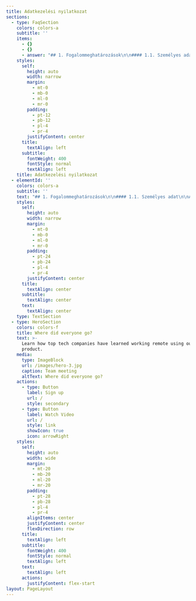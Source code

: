 ```yaml
---
title: Adatkezelési nyilatkozat
sections:
  - type: FaqSection
    colors: colors-a
    subtitle: ''
    items:
      - {}
      - {}
      - answer: "## 1. Fogalommeghatározások\n\n#### 1.1. Személyes adat\n\nAzonosított vagy azonosítható természetes személyre („érintett”) vonatkozó bármely információ; azonosítható az a természetes személy, aki közvetlen vagy közvetett módon, különösen valamely azonosító, például név, szám, helymeghatározó adat, online azonosító vagy a természetes személy testi, fiziológiai, genetikai, szellemi, gazdasági, kulturális vagy szociális azonosságára vonatkozó egy vagy több tényező alapján azonosítható.\n\n#### 1.2. Adatkezelés\n\nA személyes adatokon vagy adatállományokon automatizált vagy nem automatizált módon végzett bármely művelet vagy műveletek összessége, így a gyűjtés, rögzítés, rendszerezés, tagolás, tárolás, átalakítás vagy megváltoztatás, lekérdezés, betekintés, felhasználás, közlés továbbítás, terjesztés vagy egyéb módon történő hozzáférhetővé tétel útján, összehangolás vagy összekapcsolás, korlátozás, törlés, illetve megsemmisítés.\n\n#### 1.3. Az adatkezelés korlátozása\n\nA tárolt személyes adatok megjelölése jövőbeli kezelésük korlátozása céljából.\n\n#### 1.4. Adatkezelő\n\nAz a természetes vagy jogi személy, közhatalmi szerv, ügynökség vagy bármely egyéb szerv, amely a személyes adatok kezelésének céljait és eszközeit önállóan vagy másokkal együtt meghatározza; ha az adatkezelés céljait és eszközeit az uniós vagy a tagállami jog határozza meg, az adatkezelőt vagy az adatkezelő kijelölésére vonatkozó különös szempontokat az uniós vagy a tagállami jog is meghatározhatja.\n\n#### 1.5. Címzett\n\nAz a természetes vagy jogi személy, közhatalmi szerv, ügynökség vagy bármely egyéb szerv, akivel vagy amellyel a személyes adatot közlik, függetlenül attól, hogy harmadik fél-e. Azon közhatalmi szervek, amelyek egy 2016.5.4. HU Az Európai Unió Hivatalos Lapja L 119/33 egyedi vizsgálat keretében az uniós vagy a tagállami joggal összhangban férhetnek hozzá személyes adatokhoz, nem minősülnek címzettnek; az említett adatok e közhatalmi szervek általi kezelése meg kell, hogy feleljen az adatkezelés céljainak megfelelően az alkalmazandó adatvédelmi szabályoknak.\n\n#### 1.6. Harmadik fél\n\nAz a természetes vagy jogi személy, közhatalmi szerv, ügynökség vagy bármely egyéb szerv, amely nem azonos az érintettel, az adatkezelővel, az adatfeldolgozóval vagy azokkal a személyekkel, akik az adatkezelő vagy adatfeldolgozó közvetlen irányítása alatt a személyes adatok kezelésére felhatalmazást kaptak.\n\n#### 1.7. Az érintett hozzájárulása\n\nAz érintett akaratának önkéntes, konkrét és megfelelő tájékoztatáson alapuló és egyértelmű kinyilvánítása, amellyel az érintett nyilatkozat vagy a megerősítést félreérthetetlenül kifejező cselekedet útján jelzi, hogy beleegyezését adja az őt érintő személyes adatok kezeléséhez.\n\n## 2. Adatkezelő\n\nAz adatkezelő: Appartman Kft.\n\nE-mail cím: hello(kukac)appartman.hu\n\nCím: 3557 Bükkszentkereszt, Dózsa utca 2.\n\n## 3. A kezelt személyes adatok köre, és az adatkezelés jogalapjai\n\n#### 3.1. Foglalómotor várólista űrlapon megadott személyes adatok\n\n###### 3.1.1. Adatkezelés célja és jogalapja\n\nAz adatkezelés célja a Felhasználóval való kapcsolattartás e-mail üzeneteken keresztül. Az adatkezelés jogalapja a Felhasználó önkéntes, hozzájáruláson alapuló nyilatkozata, ami a Szoftver várólista űrlap kitöltésében nyilvánul meg. A Szoftver várólista űrlapon megadott adatokat kizárólag a Felhasználóval való kapcsolattartásra használjuk. A Felhasználó bármikor jogosult a hozzájáruláson alapuló adatkezelés esetén a hozzájárulást visszavonni az hello(kukac)appartman.hu e-mail címen. Ez nem érinti a visszavonás előtti adatkezelés jogszerűségét.\n\n###### 3.1.2. E-mail cím\n\nA Felhasználó által a Szoftver várólista űrlapon megadott e-mail cím.\n\n###### 3.1.3. Név\n\nA Felhasználó által a Szoftver várólista űrlapon megadott név.\n\n###### 3.1.4. Személyes adatok tárolásának időtartama\n\nA személyes adatok tárolásának időtartama a Felhasználóval való kapcsolattartás időtartama. A Felhasználó bármikor kérelmezheti a tárolt személyes adatainak törlését az privacy(kuakc)mokapot.hu e-mail címen.\n\n###### 3.1.5. Személyes adatok címzettje\n\nAppartman Kft.\n\nE-mail cím: hello(kuakc)appartman.hu\n\nCím: 3557 Bükkszentkereszt, Dózsa utca 2.\n\n###### 3.1.6. Az adatszolgáltatás elmaradásának következménye\n\nAmennyiben a Felhasználó úgy dönt, hogy nem adja meg személyes adatait a Szoftver várólista űrlapon, úgy nem áll módunkban értesíteni a Foglalómotor termékünk elérhetőségéről.\n\n###### 3.1.8. Automatizált döntéshozatal ténye\n\nA Szoftver várólista űrlapon megadott személyes adatokkal kapcsolatban automatizált döntéshozatalt, nem végzünk, azokat kizárólag a Felhaszálóval való kapcsolattartásra használjuk.\n\n###### 3.1.9. Harmadik országba történő adattovábbítás ténye\n\nA Szoftver várólista űrlapon megadott személyes adatokat harmadik országba nem továbbítjuk.\n\n#### 4.1. Interjú jelentkezés űrlapon megadott személyes adatok\n\n###### 4.1.1. Adatkezelés célja és jogalapja\n\nAz adatkezelés célja egy a Felhasználóval való interjú szervezése e-mail üzeneteken keresztül. Az adatkezelés jogalapja a Felhasználó önkéntes, hozzájáruláson alapuló nyilatkozata, ami az Interjú jelentkezés űrlap kitöltésében nyilvánul meg. Az Interjú jelentkezés űrlapon megadott adatokat kizárólag a Felhasználóval való kapcsolattartásra, és az interjú lebonyolítására használjuk. A Felhasználó bármikor jogosult a hozzájáruláson alapuló adatkezelés esetén a hozzájárulást visszavonni az hello(kukac)appartman.hu e-mail címen. Ez nem érinti a visszavonás előtti adatkezelés jogszerűségét.\n\n###### 4.1.2. E-mail cím\n\nA Felhasználó által az Interjú jelentkezés űrlapon megadott e-mail cím.\n\n###### 4.1.3. Név\n\nA Felhasználó által az Interjú jelentkezés űrlapon megadott név.\n\n###### 4.1.4. Szálláshely mérete\n\nA Felhasználó által az Interjú jelentkezés űrlapon megadott férőhely intervallum, ami a Felhasználó által üzemeltetett szálláshely(ek)re vonatkozik.\n\n###### 4.1.5. Személyes adatok tárolásának időtartama\n\nA személyes adatok tárolásának időtartama a Felhasználóval való kapcsolattartás időtartama. A Felhasználó bármikor kérelmezheti a tárolt személyes adatainak törlését az privacy(kuakc)mokapot.hu e-mail címen.\n\n###### 4.1.6. Személyes adatok címzettje\n\nAppartman Kft.\n\nE-mail cím: hello(kuakc)appartman.hu\n\nCím: 3557 Bükkszentkereszt, Dózsa utca 2.\n\n###### 4.1.7. Az adatszolgáltatás elmaradásának következménye\n\nAmennyiben a Felhasználó úgy dönt, hogy nem adja meg személyes adatait az Interjú jelentkezés űrlapon, úgy nem áll módunkban felhasználói interjút készíteni vele.\n\n###### 4.1.8. Automatizált döntéshozatal ténye\n\nAz Interjú jelentkezés űrlapon megadott személyes adatokkal kapcsolatban automatizált döntéshozatalt, nem végzünk, azokat kizárólag a Felhaszálóval való kapcsolattartásra használjuk.\n\n###### 4.1.9. Harmadik országba történő adattovábbítás ténye\n\nAz Interjú jelentkezés űrlapon megadott személyes adatokat harmadik országba nem továbbítjuk.\n\n## 5. Sütik (cookie-k) használata\n\nAz Adatkezelő az általa üzemeltetett appartman.hu domainen és aldomainjein keresztül elérhető honlapokon (a továbbiakban: „Honlapok”) harmadik féltől származó sütiket (angolul: „cookie”) használ a honlapok működtetése, biztonsága, a Honlapokon végzett tevékenység nyomon követése érdekében.\n\n###### 5.1. Adatkezelés jogalapja, céljai\n\nAz adatkezelés jogalapja a Felhasználó hozzájáruláson alapuló nyilatkozata, ami a Honlapokon található süti információ felugró ablakban foglaltak elfogadásában nyilvánul meg. Az adatkezelés célja a felhasználói élmény javítása.\n\n###### 5.2. A hozzájárulás tárolása\n\nA Felhasználó hozzájárulását a HTML5 web storage “consented” változójában tároljuk.\n\n###### 5.3. A kezelt adatok köre, tárolási ideje\n\n###### 5.4. A harmadik felek által elhelyezett sütikkel kapcsolatos további információ\n\nGoogle Analytics:\_[további információ](https://developers.google.com/analytics/devguides/collection/analyticsjs/cookie-usage)\n\nHotjar:\_[további információ](https://help.hotjar.com/hc/en-us/articles/115011789248-Hotjar-Cookies)\n\nFacebook:\_[további információ](https://www.facebook.com/policy/cookies/)\n\n## 6. A felhasználó jogai\n\n#### 6.1. Hozzáférés\n\nA Felhasználó bármikor kérhet tájékoztatást az Adatkezelő által kezelt személyes adatainak köréről, a személyes adatok kezelésének jogalapjáról, céljairól, az adattárolás időtartamáról és a személyes adatok címzettjéről.\n\n#### 6.2. Helyesbítés\n\nA Felhasználó bármikor kérheti az Adatkezelőtől a pontatlanul tárolt személyes adatainak helyesbítését vagy módosítását.\n\n#### 6.3. Törlés\n\nA Felhasználó bármikor kérheti az Adatkezelőtől a tárolt személyes adatainak törlését.\n\n#### 6.4. Adatkezelés korlátozása\n\nA Felhasználó bármikor jogosult az adatkezelés korlátozását kérni az Adatkezelőtől.\n\n#### 6.5. Adatkezelés elleni tiltakozás\n\nA Felhasználó bármikor jogosult az adatkezelés elleni tiltakozásra.\n\n#### 6.6. Adathordozhatóság\n\nA Felhasználó bármikor kérheti, hogy az Adatkezelő által tárolt személyes adatait átlátható, széles körben használt és géppel olvasható formátumban részére átadja, vagy ezen adatokat egy másik adatkezelőnek továbbítsa.\n\n#### 6.7. Hozzájárulás visszavonásához való jog\n\nA Felhasználó bármikor visszavonhatja az adatkezeléshez való hozzájárulását a jövőre tekintettel. Ez nem érinti a visszavonást megelőző adatkezelés jogszerűségét.\n\n## 7.  Jogorvoslati lehetőségek\n\nA Felhasználó adatkezeléssel kapcsolatos kérdéseivel az Adatkezelő 2. pontban sorolt értesítési címein tájékozódhat.\n\nA Felhasználó jogosult a Nemzeti Adatvédelmi és Információszabadság Hatósághoz fordulni, amennyiben az Adatkezelő nem a jelen dokumentumban leírtaknak megfelelően kezelte személyes adatait, illetve ha nem sikerül fentebb sorolt jogait érvényesíteni az Adatkezelővel szemben.\n\nA hatóság elérhetőségei:\n\nNév: Nemzeti Adatvédelmi és Információszabadság Hatóság\n\nTelefonszám: +36 1 391-1400\n\nE-mail cím: ugyfelszolgalat@naih.hu\n\nWeboldal: www.naih.hu\n\nCím: H-1125 Budapest, Szilágyi Erzsébet fasor 22/c\n\n#### 7.1. A Felhasználó jogainak megsértése esetén jogosult a lakóhelye szerinti, vagy az Adatkezelő székhelye szerinti bírósághoz fordulni.\n\n"
    styles:
      self:
        height: auto
        width: narrow
        margin:
          - mt-0
          - mb-0
          - ml-0
          - mr-0
        padding:
          - pt-12
          - pb-12
          - pl-4
          - pr-4
        justifyContent: center
      title:
        textAlign: left
      subtitle:
        fontWeight: 400
        fontStyle: normal
        textAlign: left
    title: Adatkezelési nyilatkozat
  - elementId: ''
    colors: colors-a
    subtitle: ''
    text: "## 1. Fogalommeghatározások\n\n#### 1.1. Személyes adat\n\nAzonosított vagy azonosítható természetes személyre („érintett”) vonatkozó bármely információ; azonosítható az a természetes személy, aki közvetlen vagy közvetett módon, különösen valamely azonosító, például név, szám, helymeghatározó adat, online azonosító vagy a természetes személy testi, fiziológiai, genetikai, szellemi, gazdasági, kulturális vagy szociális azonosságára vonatkozó egy vagy több tényező alapján azonosítható.\n\n#### 1.2. Adatkezelés\n\nA személyes adatokon vagy adatállományokon automatizált vagy nem automatizált módon végzett bármely művelet vagy műveletek összessége, így a gyűjtés, rögzítés, rendszerezés, tagolás, tárolás, átalakítás vagy megváltoztatás, lekérdezés, betekintés, felhasználás, közlés továbbítás, terjesztés vagy egyéb módon történő hozzáférhetővé tétel útján, összehangolás vagy összekapcsolás, korlátozás, törlés, illetve megsemmisítés.\n\n#### 1.3. Az adatkezelés korlátozása\n\nA tárolt személyes adatok megjelölése jövőbeli kezelésük korlátozása céljából.\n\n#### 1.4. Adatkezelő\n\nAz a természetes vagy jogi személy, közhatalmi szerv, ügynökség vagy bármely egyéb szerv, amely a személyes adatok kezelésének céljait és eszközeit önállóan vagy másokkal együtt meghatározza; ha az adatkezelés céljait és eszközeit az uniós vagy a tagállami jog határozza meg, az adatkezelőt vagy az adatkezelő kijelölésére vonatkozó különös szempontokat az uniós vagy a tagállami jog is meghatározhatja.\n\n#### 1.5. Címzett\n\nAz a természetes vagy jogi személy, közhatalmi szerv, ügynökség vagy bármely egyéb szerv, akivel vagy amellyel a személyes adatot közlik, függetlenül attól, hogy harmadik fél-e. Azon közhatalmi szervek, amelyek egy 2016.5.4. HU Az Európai Unió Hivatalos Lapja L 119/33 egyedi vizsgálat keretében az uniós vagy a tagállami joggal összhangban férhetnek hozzá személyes adatokhoz, nem minősülnek címzettnek; az említett adatok e közhatalmi szervek általi kezelése meg kell, hogy feleljen az adatkezelés céljainak megfelelően az alkalmazandó adatvédelmi szabályoknak.\n\n#### 1.6. Harmadik fél\n\nAz a természetes vagy jogi személy, közhatalmi szerv, ügynökség vagy bármely egyéb szerv, amely nem azonos az érintettel, az adatkezelővel, az adatfeldolgozóval vagy azokkal a személyekkel, akik az adatkezelő vagy adatfeldolgozó közvetlen irányítása alatt a személyes adatok kezelésére felhatalmazást kaptak.\n\n#### 1.7. Az érintett hozzájárulása\n\nAz érintett akaratának önkéntes, konkrét és megfelelő tájékoztatáson alapuló és egyértelmű kinyilvánítása, amellyel az érintett nyilatkozat vagy a megerősítést félreérthetetlenül kifejező cselekedet útján jelzi, hogy beleegyezését adja az őt érintő személyes adatok kezeléséhez.\n\n## 2. Adatkezelő\n\nAz adatkezelő: Appartman Kft.\n\nE-mail cím: hello(kukac)appartman.hu\n\nCím: 3557 Bükkszentkereszt, Dózsa utca 2.\n\n## 3. A kezelt személyes adatok köre, és az adatkezelés jogalapjai\n\n#### 3.1. Foglalómotor várólista űrlapon megadott személyes adatok\n\n###### 3.1.1. Adatkezelés célja és jogalapja\n\nAz adatkezelés célja a Felhasználóval való kapcsolattartás e-mail üzeneteken keresztül. Az adatkezelés jogalapja a Felhasználó önkéntes, hozzájáruláson alapuló nyilatkozata, ami a Szoftver várólista űrlap kitöltésében nyilvánul meg. A Szoftver várólista űrlapon megadott adatokat kizárólag a Felhasználóval való kapcsolattartásra használjuk. A Felhasználó bármikor jogosult a hozzájáruláson alapuló adatkezelés esetén a hozzájárulást visszavonni az hello(kukac)appartman.hu e-mail címen. Ez nem érinti a visszavonás előtti adatkezelés jogszerűségét.\n\n###### 3.1.2. E-mail cím\n\nA Felhasználó által a Szoftver várólista űrlapon megadott e-mail cím.\n\n###### 3.1.3. Név\n\nA Felhasználó által a Szoftver várólista űrlapon megadott név.\n\n###### 3.1.4. Személyes adatok tárolásának időtartama\n\nA személyes adatok tárolásának időtartama a Felhasználóval való kapcsolattartás időtartama. A Felhasználó bármikor kérelmezheti a tárolt személyes adatainak törlését az privacy(kuakc)mokapot.hu e-mail címen.\n\n###### 3.1.5. Személyes adatok címzettje\n\nAppartman Kft.\n\nE-mail cím: hello(kuakc)appartman.hu\n\nCím: 3557 Bükkszentkereszt, Dózsa utca 2.\n\n###### 3.1.6. Az adatszolgáltatás elmaradásának következménye\n\nAmennyiben a Felhasználó úgy dönt, hogy nem adja meg személyes adatait a Szoftver várólista űrlapon, úgy nem áll módunkban értesíteni a Foglalómotor termékünk elérhetőségéről.\n\n###### 3.1.8. Automatizált döntéshozatal ténye\n\nA Szoftver várólista űrlapon megadott személyes adatokkal kapcsolatban automatizált döntéshozatalt, nem végzünk, azokat kizárólag a Felhaszálóval való kapcsolattartásra használjuk.\n\n###### 3.1.9. Harmadik országba történő adattovábbítás ténye\n\nA Szoftver várólista űrlapon megadott személyes adatokat harmadik országba nem továbbítjuk.\n\n#### 4.1. Interjú jelentkezés űrlapon megadott személyes adatok\n\n###### 4.1.1. Adatkezelés célja és jogalapja\n\nAz adatkezelés célja egy a Felhasználóval való interjú szervezése e-mail üzeneteken keresztül. Az adatkezelés jogalapja a Felhasználó önkéntes, hozzájáruláson alapuló nyilatkozata, ami az Interjú jelentkezés űrlap kitöltésében nyilvánul meg. Az Interjú jelentkezés űrlapon megadott adatokat kizárólag a Felhasználóval való kapcsolattartásra, és az interjú lebonyolítására használjuk. A Felhasználó bármikor jogosult a hozzájáruláson alapuló adatkezelés esetén a hozzájárulást visszavonni az hello(kukac)appartman.hu e-mail címen. Ez nem érinti a visszavonás előtti adatkezelés jogszerűségét.\n\n###### 4.1.2. E-mail cím\n\nA Felhasználó által az Interjú jelentkezés űrlapon megadott e-mail cím.\n\n###### 4.1.3. Név\n\nA Felhasználó által az Interjú jelentkezés űrlapon megadott név.\n\n###### 4.1.4. Szálláshely mérete\n\nA Felhasználó által az Interjú jelentkezés űrlapon megadott férőhely intervallum, ami a Felhasználó által üzemeltetett szálláshely(ek)re vonatkozik.\n\n###### 4.1.5. Személyes adatok tárolásának időtartama\n\nA személyes adatok tárolásának időtartama a Felhasználóval való kapcsolattartás időtartama. A Felhasználó bármikor kérelmezheti a tárolt személyes adatainak törlését az privacy(kuakc)mokapot.hu e-mail címen.\n\n###### 4.1.6. Személyes adatok címzettje\n\nAppartman Kft.\n\nE-mail cím: hello(kuakc)appartman.hu\n\nCím: 3557 Bükkszentkereszt, Dózsa utca 2.\n\n###### 4.1.7. Az adatszolgáltatás elmaradásának következménye\n\nAmennyiben a Felhasználó úgy dönt, hogy nem adja meg személyes adatait az Interjú jelentkezés űrlapon, úgy nem áll módunkban felhasználói interjút készíteni vele.\n\n###### 4.1.8. Automatizált döntéshozatal ténye\n\nAz Interjú jelentkezés űrlapon megadott személyes adatokkal kapcsolatban automatizált döntéshozatalt, nem végzünk, azokat kizárólag a Felhaszálóval való kapcsolattartásra használjuk.\n\n###### 4.1.9. Harmadik országba történő adattovábbítás ténye\n\nAz Interjú jelentkezés űrlapon megadott személyes adatokat harmadik országba nem továbbítjuk.\n\n## 5. Sütik (cookie-k) használata\n\nAz Adatkezelő az általa üzemeltetett appartman.hu domainen és aldomainjein keresztül elérhető honlapokon (a továbbiakban: „Honlapok”) harmadik féltől származó sütiket (angolul: „cookie”) használ a honlapok működtetése, biztonsága, a Honlapokon végzett tevékenység nyomon követése érdekében.\n\n###### 5.1. Adatkezelés jogalapja, céljai\n\nAz adatkezelés jogalapja a Felhasználó hozzájáruláson alapuló nyilatkozata, ami a Honlapokon található süti információ felugró ablakban foglaltak elfogadásában nyilvánul meg. Az adatkezelés célja a felhasználói élmény javítása.\n\n###### 5.2. A hozzájárulás tárolása\n\nA Felhasználó hozzájárulását a HTML5 web storage “consented” változójában tároljuk.\n\n###### 5.3. A kezelt adatok köre, tárolási ideje\n\n###### 5.4. A harmadik felek által elhelyezett sütikkel kapcsolatos további információ\n\nGoogle Analytics:\_[további információ](https://developers.google.com/analytics/devguides/collection/analyticsjs/cookie-usage)\n\nHotjar:\_[további információ](https://help.hotjar.com/hc/en-us/articles/115011789248-Hotjar-Cookies)\n\nFacebook:\_[további információ](https://www.facebook.com/policy/cookies/)\n\n## 6. A felhasználó jogai\n\n#### 6.1. Hozzáférés\n\nA Felhasználó bármikor kérhet tájékoztatást az Adatkezelő által kezelt személyes adatainak köréről, a személyes adatok kezelésének jogalapjáról, céljairól, az adattárolás időtartamáról és a személyes adatok címzettjéről.\n\n#### 6.2. Helyesbítés\n\nA Felhasználó bármikor kérheti az Adatkezelőtől a pontatlanul tárolt személyes adatainak helyesbítését vagy módosítását.\n\n#### 6.3. Törlés\n\nA Felhasználó bármikor kérheti az Adatkezelőtől a tárolt személyes adatainak törlését.\n\n#### 6.4. Adatkezelés korlátozása\n\nA Felhasználó bármikor jogosult az adatkezelés korlátozását kérni az Adatkezelőtől.\n\n#### 6.5. Adatkezelés elleni tiltakozás\n\nA Felhasználó bármikor jogosult az adatkezelés elleni tiltakozásra.\n\n#### 6.6. Adathordozhatóság\n\nA Felhasználó bármikor kérheti, hogy az Adatkezelő által tárolt személyes adatait átlátható, széles körben használt és géppel olvasható formátumban részére átadja, vagy ezen adatokat egy másik adatkezelőnek továbbítsa.\n\n#### 6.7. Hozzájárulás visszavonásához való jog\n\nA Felhasználó bármikor visszavonhatja az adatkezeléshez való hozzájárulását a jövőre tekintettel. Ez nem érinti a visszavonást megelőző adatkezelés jogszerűségét.\n\n## 7.  Jogorvoslati lehetőségek\n\nA Felhasználó adatkezeléssel kapcsolatos kérdéseivel az Adatkezelő 2. pontban sorolt értesítési címein tájékozódhat.\n\nA Felhasználó jogosult a Nemzeti Adatvédelmi és Információszabadság Hatósághoz fordulni, amennyiben az Adatkezelő nem a jelen dokumentumban leírtaknak megfelelően kezelte személyes adatait, illetve ha nem sikerül fentebb sorolt jogait érvényesíteni az Adatkezelővel szemben.\n\nA hatóság elérhetőségei:\n\nNév: Nemzeti Adatvédelmi és Információszabadság Hatóság\n\nTelefonszám: +36 1 391-1400\n\nE-mail cím: ugyfelszolgalat@naih.hu\n\nWeboldal: www.naih.hu\n\nCím: H-1125 Budapest, Szilágyi Erzsébet fasor 22/c\n\n#### 7.1. A Felhasználó jogainak megsértése esetén jogosult a lakóhelye szerinti, vagy az Adatkezelő székhelye szerinti bírósághoz fordulni.\n\n"
    styles:
      self:
        height: auto
        width: narrow
        margin:
          - mt-0
          - mb-0
          - ml-0
          - mr-0
        padding:
          - pt-24
          - pb-24
          - pl-4
          - pr-4
        justifyContent: center
      title:
        textAlign: center
      subtitle:
        textAlign: center
      text:
        textAlign: center
    type: TextSection
  - type: HeroSection
    colors: colors-f
    title: Where did everyone go?
    text: >-
      Learn how top tech companies have learned working remote using our
      product.
    media:
      type: ImageBlock
      url: /images/hero-3.jpg
      caption: Team meeting
      altText: Where did everyone go?
    actions:
      - type: Button
        label: Sign up
        url: /
        style: secondary
      - type: Button
        label: Watch Video
        url: /
        style: link
        showIcon: true
        icon: arrowRight
    styles:
      self:
        height: auto
        width: wide
        margin:
          - mt-20
          - mb-20
          - ml-20
          - mr-20
        padding:
          - pt-28
          - pb-28
          - pl-4
          - pr-4
        alignItems: center
        justifyContent: center
        flexDirection: row
      title:
        textAlign: left
      subtitle:
        fontWeight: 400
        fontStyle: normal
        textAlign: left
      text:
        textAlign: left
      actions:
        justifyContent: flex-start
layout: PageLayout
---
```


